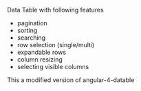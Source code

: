 Data Table with following features 

* pagination
* sorting
* searching
* row selection (single/multi)
* expandable rows
* column resizing
* selecting visible columns

This a modified version of angular-4-datable


